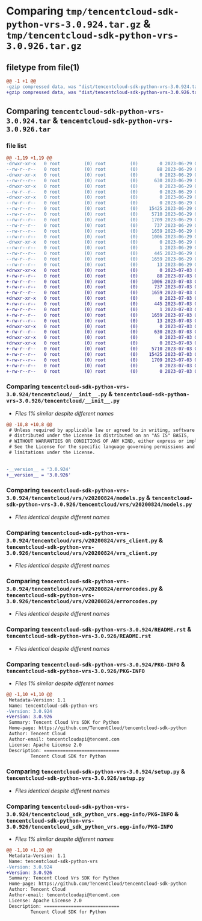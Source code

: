 # Comparing `tmp/tencentcloud-sdk-python-vrs-3.0.924.tar.gz` & `tmp/tencentcloud-sdk-python-vrs-3.0.926.tar.gz`

## filetype from file(1)

```diff
@@ -1 +1 @@
-gzip compressed data, was "dist/tencentcloud-sdk-python-vrs-3.0.924.tar", last modified: Thu Jun 29 00:49:59 2023, max compression
+gzip compressed data, was "dist/tencentcloud-sdk-python-vrs-3.0.926.tar", last modified: Mon Jul  3 00:38:37 2023, max compression
```

## Comparing `tencentcloud-sdk-python-vrs-3.0.924.tar` & `tencentcloud-sdk-python-vrs-3.0.926.tar`

### file list

```diff
@@ -1,19 +1,19 @@
-drwxr-xr-x   0 root         (0) root         (0)        0 2023-06-29 00:49:59.000000 tencentcloud-sdk-python-vrs-3.0.924/
--rw-r--r--   0 root         (0) root         (0)       88 2023-06-29 00:49:59.000000 tencentcloud-sdk-python-vrs-3.0.924/setup.cfg
-drwxr-xr-x   0 root         (0) root         (0)        0 2023-06-29 00:49:59.000000 tencentcloud-sdk-python-vrs-3.0.924/tencentcloud/
--rw-r--r--   0 root         (0) root         (0)      630 2023-06-29 00:49:58.000000 tencentcloud-sdk-python-vrs-3.0.924/tencentcloud/__init__.py
-drwxr-xr-x   0 root         (0) root         (0)        0 2023-06-29 00:49:59.000000 tencentcloud-sdk-python-vrs-3.0.924/tencentcloud/vrs/
--rw-r--r--   0 root         (0) root         (0)        0 2023-06-29 00:49:58.000000 tencentcloud-sdk-python-vrs-3.0.924/tencentcloud/vrs/__init__.py
-drwxr-xr-x   0 root         (0) root         (0)        0 2023-06-29 00:49:59.000000 tencentcloud-sdk-python-vrs-3.0.924/tencentcloud/vrs/v20200824/
--rw-r--r--   0 root         (0) root         (0)        0 2023-06-29 00:49:58.000000 tencentcloud-sdk-python-vrs-3.0.924/tencentcloud/vrs/v20200824/__init__.py
--rw-r--r--   0 root         (0) root         (0)    15425 2023-06-29 00:49:58.000000 tencentcloud-sdk-python-vrs-3.0.924/tencentcloud/vrs/v20200824/models.py
--rw-r--r--   0 root         (0) root         (0)     5710 2023-06-29 00:49:58.000000 tencentcloud-sdk-python-vrs-3.0.924/tencentcloud/vrs/v20200824/vrs_client.py
--rw-r--r--   0 root         (0) root         (0)     1709 2023-06-29 00:49:58.000000 tencentcloud-sdk-python-vrs-3.0.924/tencentcloud/vrs/v20200824/errorcodes.py
--rw-r--r--   0 root         (0) root         (0)      737 2023-06-29 00:49:58.000000 tencentcloud-sdk-python-vrs-3.0.924/README.rst
--rw-r--r--   0 root         (0) root         (0)     1659 2023-06-29 00:49:59.000000 tencentcloud-sdk-python-vrs-3.0.924/PKG-INFO
--rw-r--r--   0 root         (0) root         (0)     1006 2023-06-29 00:49:58.000000 tencentcloud-sdk-python-vrs-3.0.924/setup.py
-drwxr-xr-x   0 root         (0) root         (0)        0 2023-06-29 00:49:59.000000 tencentcloud-sdk-python-vrs-3.0.924/tencentcloud_sdk_python_vrs.egg-info/
--rw-r--r--   0 root         (0) root         (0)        1 2023-06-29 00:49:59.000000 tencentcloud-sdk-python-vrs-3.0.924/tencentcloud_sdk_python_vrs.egg-info/dependency_links.txt
--rw-r--r--   0 root         (0) root         (0)      445 2023-06-29 00:49:59.000000 tencentcloud-sdk-python-vrs-3.0.924/tencentcloud_sdk_python_vrs.egg-info/SOURCES.txt
--rw-r--r--   0 root         (0) root         (0)     1659 2023-06-29 00:49:59.000000 tencentcloud-sdk-python-vrs-3.0.924/tencentcloud_sdk_python_vrs.egg-info/PKG-INFO
--rw-r--r--   0 root         (0) root         (0)       13 2023-06-29 00:49:59.000000 tencentcloud-sdk-python-vrs-3.0.924/tencentcloud_sdk_python_vrs.egg-info/top_level.txt
+drwxr-xr-x   0 root         (0) root         (0)        0 2023-07-03 00:38:37.000000 tencentcloud-sdk-python-vrs-3.0.926/
+-rw-r--r--   0 root         (0) root         (0)       88 2023-07-03 00:38:37.000000 tencentcloud-sdk-python-vrs-3.0.926/setup.cfg
+-rw-r--r--   0 root         (0) root         (0)     1006 2023-07-03 00:38:37.000000 tencentcloud-sdk-python-vrs-3.0.926/setup.py
+-rw-r--r--   0 root         (0) root         (0)      737 2023-07-03 00:38:37.000000 tencentcloud-sdk-python-vrs-3.0.926/README.rst
+-rw-r--r--   0 root         (0) root         (0)     1659 2023-07-03 00:38:37.000000 tencentcloud-sdk-python-vrs-3.0.926/PKG-INFO
+drwxr-xr-x   0 root         (0) root         (0)        0 2023-07-03 00:38:37.000000 tencentcloud-sdk-python-vrs-3.0.926/tencentcloud_sdk_python_vrs.egg-info/
+-rw-r--r--   0 root         (0) root         (0)      445 2023-07-03 00:38:37.000000 tencentcloud-sdk-python-vrs-3.0.926/tencentcloud_sdk_python_vrs.egg-info/SOURCES.txt
+-rw-r--r--   0 root         (0) root         (0)        1 2023-07-03 00:38:37.000000 tencentcloud-sdk-python-vrs-3.0.926/tencentcloud_sdk_python_vrs.egg-info/dependency_links.txt
+-rw-r--r--   0 root         (0) root         (0)     1659 2023-07-03 00:38:37.000000 tencentcloud-sdk-python-vrs-3.0.926/tencentcloud_sdk_python_vrs.egg-info/PKG-INFO
+-rw-r--r--   0 root         (0) root         (0)       13 2023-07-03 00:38:37.000000 tencentcloud-sdk-python-vrs-3.0.926/tencentcloud_sdk_python_vrs.egg-info/top_level.txt
+drwxr-xr-x   0 root         (0) root         (0)        0 2023-07-03 00:38:37.000000 tencentcloud-sdk-python-vrs-3.0.926/tencentcloud/
+-rw-r--r--   0 root         (0) root         (0)      630 2023-07-03 00:38:37.000000 tencentcloud-sdk-python-vrs-3.0.926/tencentcloud/__init__.py
+drwxr-xr-x   0 root         (0) root         (0)        0 2023-07-03 00:38:37.000000 tencentcloud-sdk-python-vrs-3.0.926/tencentcloud/vrs/
+drwxr-xr-x   0 root         (0) root         (0)        0 2023-07-03 00:38:37.000000 tencentcloud-sdk-python-vrs-3.0.926/tencentcloud/vrs/v20200824/
+-rw-r--r--   0 root         (0) root         (0)     5710 2023-07-03 00:38:37.000000 tencentcloud-sdk-python-vrs-3.0.926/tencentcloud/vrs/v20200824/vrs_client.py
+-rw-r--r--   0 root         (0) root         (0)    15425 2023-07-03 00:38:37.000000 tencentcloud-sdk-python-vrs-3.0.926/tencentcloud/vrs/v20200824/models.py
+-rw-r--r--   0 root         (0) root         (0)     1709 2023-07-03 00:38:37.000000 tencentcloud-sdk-python-vrs-3.0.926/tencentcloud/vrs/v20200824/errorcodes.py
+-rw-r--r--   0 root         (0) root         (0)        0 2023-07-03 00:38:37.000000 tencentcloud-sdk-python-vrs-3.0.926/tencentcloud/vrs/v20200824/__init__.py
+-rw-r--r--   0 root         (0) root         (0)        0 2023-07-03 00:38:37.000000 tencentcloud-sdk-python-vrs-3.0.926/tencentcloud/vrs/__init__.py
```

### Comparing `tencentcloud-sdk-python-vrs-3.0.924/tencentcloud/__init__.py` & `tencentcloud-sdk-python-vrs-3.0.926/tencentcloud/__init__.py`

 * *Files 1% similar despite different names*

```diff
@@ -10,8 +10,8 @@
 # Unless required by applicable law or agreed to in writing, software
 # distributed under the License is distributed on an "AS IS" BASIS,
 # WITHOUT WARRANTIES OR CONDITIONS OF ANY KIND, either express or implied.
 # See the License for the specific language governing permissions and
 # limitations under the License.
 
 
-__version__ = '3.0.924'
+__version__ = '3.0.926'
```

### Comparing `tencentcloud-sdk-python-vrs-3.0.924/tencentcloud/vrs/v20200824/models.py` & `tencentcloud-sdk-python-vrs-3.0.926/tencentcloud/vrs/v20200824/models.py`

 * *Files identical despite different names*

### Comparing `tencentcloud-sdk-python-vrs-3.0.924/tencentcloud/vrs/v20200824/vrs_client.py` & `tencentcloud-sdk-python-vrs-3.0.926/tencentcloud/vrs/v20200824/vrs_client.py`

 * *Files identical despite different names*

### Comparing `tencentcloud-sdk-python-vrs-3.0.924/tencentcloud/vrs/v20200824/errorcodes.py` & `tencentcloud-sdk-python-vrs-3.0.926/tencentcloud/vrs/v20200824/errorcodes.py`

 * *Files identical despite different names*

### Comparing `tencentcloud-sdk-python-vrs-3.0.924/README.rst` & `tencentcloud-sdk-python-vrs-3.0.926/README.rst`

 * *Files identical despite different names*

### Comparing `tencentcloud-sdk-python-vrs-3.0.924/PKG-INFO` & `tencentcloud-sdk-python-vrs-3.0.926/PKG-INFO`

 * *Files 1% similar despite different names*

```diff
@@ -1,10 +1,10 @@
 Metadata-Version: 1.1
 Name: tencentcloud-sdk-python-vrs
-Version: 3.0.924
+Version: 3.0.926
 Summary: Tencent Cloud Vrs SDK for Python
 Home-page: https://github.com/TencentCloud/tencentcloud-sdk-python
 Author: Tencent Cloud
 Author-email: tencentcloudapi@tencent.com
 License: Apache License 2.0
 Description: ============================
         Tencent Cloud SDK for Python
```

### Comparing `tencentcloud-sdk-python-vrs-3.0.924/setup.py` & `tencentcloud-sdk-python-vrs-3.0.926/setup.py`

 * *Files identical despite different names*

### Comparing `tencentcloud-sdk-python-vrs-3.0.924/tencentcloud_sdk_python_vrs.egg-info/PKG-INFO` & `tencentcloud-sdk-python-vrs-3.0.926/tencentcloud_sdk_python_vrs.egg-info/PKG-INFO`

 * *Files 1% similar despite different names*

```diff
@@ -1,10 +1,10 @@
 Metadata-Version: 1.1
 Name: tencentcloud-sdk-python-vrs
-Version: 3.0.924
+Version: 3.0.926
 Summary: Tencent Cloud Vrs SDK for Python
 Home-page: https://github.com/TencentCloud/tencentcloud-sdk-python
 Author: Tencent Cloud
 Author-email: tencentcloudapi@tencent.com
 License: Apache License 2.0
 Description: ============================
         Tencent Cloud SDK for Python
```

